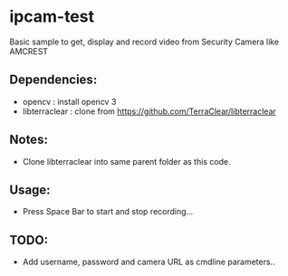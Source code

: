 # ipcam-test

Basic sample to get, display and record video from Security Camera like AMCREST

Dependencies:
----------------
- opencv : install opencv 3
- libterraclear : clone from https://github.com/TerraClear/libterraclear

Notes:
------
- Clone libterraclear into same parent folder as this code.

Usage:
-----
- Press Space Bar to start and stop recording...

TODO: 
-----
- Add username, password and camera URL as cmdline parameters..